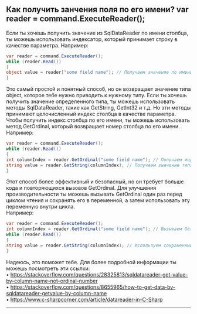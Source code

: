 
## Как получить занчения поля по его имени? var reader = command.ExecuteReader();

Если ты хочешь получить значение из SqlDataReader по имени столбца, ты можешь использовать индексатор, который принимает строку в качестве параметра. Например:

```cs
var reader = command.ExecuteReader();
while (reader.Read())
{
object value = reader["some field name"]; // Получаем значение по имени столбца
}
```
Это самый простой и понятный способ, но он возвращает значение типа object, которое тебе нужно приводить к нужному типу. Если ты хочешь получить значение определенного типа, ты можешь использовать методы SqlDataReader, такие как GetString, GetInt32 и т.д. Но эти методы принимают целочисленный индекс столбца в качестве параметра. Чтобы получить индекс столбца по его имени, ты можешь использовать метод GetOrdinal, который возвращает номер столбца по его имени. \
Например:
```cs
var reader = command.ExecuteReader();
while (reader.Read())
{
int columnIndex = reader.GetOrdinal("some field name"); // Получаем индекс столбца по его имени
string value = reader.GetString(columnIndex); // Получаем значение типа string по индексу столбца
}
```

Этот способ более эффективный и безопасный, но он требует больше кода и повторяющихся вызовов GetOrdinal. Для улучшения производительности ты можешь вызывать GetOrdinal один раз перед циклом чтения и сохранять его в переменной, а затем использовать эту переменную внутри цикла. \
Например:
```cs
var reader = command.ExecuteReader();
int columnIndex = reader.GetOrdinal("some field name"); // Вызываем GetOrdinal один раз
while (reader.Read())
{
string value = reader.GetString(columnIndex); // Используем сохраненный индекс столбца
}
```
Надеюсь, это поможет тебе. Для более подробной информации ты можешь посмотреть эти ссылки: \
•  https://stackoverflow.com/questions/28325813/sqldatareader-get-value-by-column-name-not-ordinal-number \
•  https://stackoverflow.com/questions/8655965/how-to-get-data-by-sqldatareader-getvalue-by-column-name \
•  https://www.c-sharpcorner.com/article/datareader-in-C-Sharp
 

---
